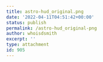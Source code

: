 ```yaml
---
title: astro-hud_original.png
date: '2022-04-11T04:51:42+00:00'
status: publish
permalink: /astro-hud_original-png
author: whoisdsmith
excerpt: ''
type: attachment
id: 905
---
```

<!DOCTYPE html PUBLIC "-//W3C//DTD HTML 4.0 Transitional//EN" "http://www.w3.org/TR/REC-html40/loose.dtd">
<?xml encoding="UTF-8">
